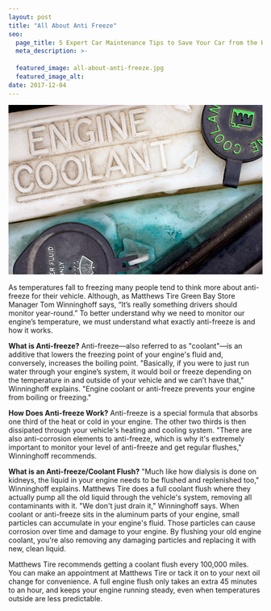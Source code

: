 ```yaml
---
layout: post
title: "All About Anti Freeze"
seo:
  page_title: 5 Expert Car Maintenance Tips to Save Your Car from the Heat
  meta_description: >-

  featured_image: all-about-anti-freeze.jpg
  featured_image_alt:
date: 2017-12-04
---
```


![All About Anti-freeze](all-about-anti-freeze.jpg)

As temperatures fall to freezing many people tend to think more about anti-freeze for their vehicle. Although, as Matthews Tire Green Bay Store Manager Tom Winninghoff says, “It’s really something drivers should monitor year-round.” To better understand why we need to monitor our engine’s temperature, we must understand what exactly anti-freeze is and how it works.

**What is Anti-freeze?**
Anti-freeze—also referred to as "coolant"—is an additive that lowers the freezing point of your engine's fluid and, conversely, increases the boiling point. "Basically, if you were to just run water through your engine’s system, it would boil or freeze depending on the temperature in and outside of your vehicle and we can’t have that," Winninghoff explains. "Engine coolant or anti-freeze prevents your engine from boiling or freezing."

**How Does Anti-freeze Work?**
Anti-freeze is a special formula that absorbs one third of the heat or cold in your engine. The other two thirds is then dissipated through your vehicle's heating and cooling system. "There are also anti-corrosion elements to anti-freeze, which is why it's extremely important to monitor your level of anti-freeze and get regular flushes," Winninghoff recommends.

**What is an Anti-freeze/Coolant Flush?**
"Much like how dialysis is done on kidneys, the liquid in your engine needs to be flushed and replenished too," Winninghoff explains. Matthews Tire does a full coolant flush where they actually pump all the old liquid through the vehicle's system, removing all contaminants with it. "We don't just drain it," Winninghoff says. When coolant or anti-freeze sits in the aluminum parts of your engine, small particles can accumulate in your engine's fluid. Those particles can cause corrosion over time and damage to your engine. By flushing your old engine coolant, you're also removing any damaging particles and replacing it with new, clean liquid.

Matthews Tire recommends getting a coolant flush every 100,000 miles. You can make an appointment at Matthews Tire or tack it on to your next oil change for convenience. A full engine flush only takes an extra 45 minutes to an hour, and keeps your engine running steady, even when temperatures outside are less predictable.
